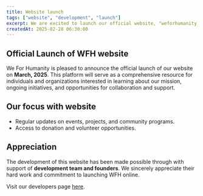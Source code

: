 ```yaml
---
title: Website launch
tags: ["website", "development", "launch"] 
excerpt: We are excited to launch our official website, "weforhumanity.org.np", on March, 2025. This website will provide volunteers information about our mission, projects, and opportunities to get involved. 
createdAt: 2025-02-28 06:30:00
---
```


## Official Launch of WFH website  

We For Humanity is pleased to announce the official launch of our website on **March, 2025**. This platform will serve as a comprehensive resource for individuals and organizations interested in learning about our mission, ongoing initiatives, and opportunities for collaboration and support.  

## Our focus with website  

- Regular updates on events, projects, and community programs.  
- Access to donation and volunteer opportunities.  

## Appreciation  

The development of this website has been made possible through with support of **development team and founders**. We sincerely appreciate their hard work and commitment to launching WFH online. 

 Visit our developers page [here](/pages/developers-info).


